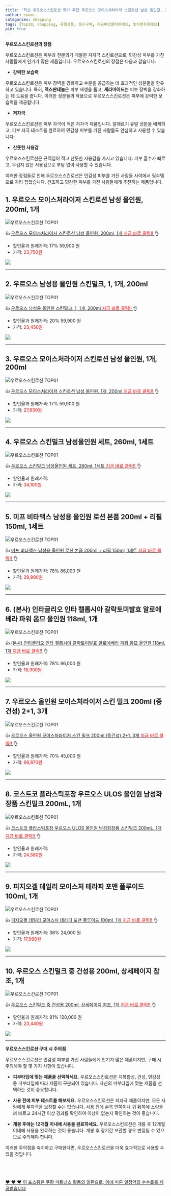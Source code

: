 ```yaml
---
title: "최신 우르오스스킨로션 특가 추천 우르오스 모이스처라이저 스킨로션 남성 올인원, 200ml, 1개 비교 장점"
author: eunmi.
categories: shopping
tags: [Top10, shopping, 유행상품, 필수구매, 지금바로클릭하세요, 놓치면후회해요]
pin: true
---
```

**우르오스스킨로션의 장점**

우르오스스킨로션은 피부과 전문의가 개발한 저자극 스킨로션으로, 민감성 피부를 가진 사람들에게 인기가 많은 제품입니다. 우르오스스킨로션의 장점은 다음과 같습니다.

* **강력한 보습력**

우르오스스킨로션은 피부 장벽을 강화하고 수분을 공급하는 데 효과적인 성분들을 함유하고 있습니다. 특히, **덱스판테놀**은 피부 재생을 돕고, **세라마이드**는 피부 장벽을 강화하는 데 도움을 줍니다. 이러한 성분들의 작용으로 우르오스스킨로션은 피부에 강력한 보습력을 제공합니다.

* **저자극**

우르오스스킨로션은 피부 자극이 적은 저자극 제품입니다. 알레르기 유발 성분을 배제하고, 피부 자극 테스트를 완료하여 민감성 피부를 가진 사람들도 안심하고 사용할 수 있습니다.

* **산뜻한 사용감**

우르오스스킨로션은 끈적임이 적고 산뜻한 사용감을 가지고 있습니다. 피부 흡수가 빠르고, 무겁지 않은 사용감으로 부담 없이 사용할 수 있습니다.

이러한 장점들로 인해 우르오스스킨로션은 민감성 피부를 가진 사람들 사이에서 필수템으로 자리 잡았습니다. 건조하고 민감한 피부를 가진 사람들에게 추천하는 제품입니다.

   

## 1. 우르오스 모이스처라이저 스킨로션 남성 올인원, 200ml, 1개

![우르오스스킨로션 TOP01](https://thumbnail9.coupangcdn.com/thumbnails/remote/230x230ex/image/vendor_inventory/4777/6300dd5a42f1dc84211b79bc27d45d6471ca5e63402a129fde8f3912f5f0.jpg)


👍 [우르오스 모이스처라이저 스킨로션 남성 올인원, 200ml, 1개 <font color=red> 지금 바로 클릭!! </font> ](https://link.coupang.com/re/AFFSDP?lptag=AF3617701&subid=GithubCoopas&pageKey=7592415464&traceid=V0-153&itemId=778964220&vendorItemId=76831275474) 👌 


- 할인율과 원래가격: 17%  59,900   원
- 가격: <span style='color:red'>23,750원</span>

[![](/discount_price.png)](https://link.coupang.com/re/AFFSDP?lptag=AF3617701&subid=GithubCoopas&pageKey=7592415464&traceid=V0-153&itemId=778964220&vendorItemId=76831275474)

---


   

## 2. 우르오스 남성용 올인원 스킨밀크, 1, 1개, 200ml

![우르오스스킨로션 TOP01](https://thumbnail7.coupangcdn.com/thumbnails/remote/230x230ex/image/vendor_inventory/e546/8e6fc48bca0f3a95adb1994943acd0d76708559529b2bf1e8e8262955f04.jpg)


👍 [우르오스 남성용 올인원 스킨밀크, 1, 1개, 200ml <font color=red> 지금 바로 클릭!! </font> ](https://link.coupang.com/re/AFFSDP?lptag=AF3617701&subid=GithubCoopas&pageKey=7662481758&traceid=V0-153&itemId=1023577477&vendorItemId=76183753214) 👌 


- 할인율과 원래가격: 20%  59,900   원
- 가격: <span style='color:red'>23,450원</span>

[![](/discount_price.png)](https://link.coupang.com/re/AFFSDP?lptag=AF3617701&subid=GithubCoopas&pageKey=7662481758&traceid=V0-153&itemId=1023577477&vendorItemId=76183753214)

---


   

## 3. 우르오스 모이스처라이저 스킨로션 남성 올인원, 1개, 200ml

![우르오스스킨로션 TOP01](https://thumbnail9.coupangcdn.com/thumbnails/remote/230x230ex/image/vendor_inventory/1111/4e18afa933d7bc1b9db71eedcee4beb16abf1ff7898e83a7b072cf35cb38.jpg)


👍 [우르오스 모이스처라이저 스킨로션 남성 올인원, 1개, 200ml <font color=red> 지금 바로 클릭!! </font> ](https://link.coupang.com/re/AFFSDP?lptag=AF3617701&subid=GithubCoopas&pageKey=245764246&traceid=V0-153&itemId=17567307071&vendorItemId=82929938886) 👌 


- 할인율과 원래가격: 17%  59,900   원
- 가격: <span style='color:red'>27,630원</span>

[![](/discount_price.png)](https://link.coupang.com/re/AFFSDP?lptag=AF3617701&subid=GithubCoopas&pageKey=245764246&traceid=V0-153&itemId=17567307071&vendorItemId=82929938886)

---


   

## 4. 우르오스 스킨밀크 남성올인원 세트, 260ml, 1세트

![우르오스스킨로션 TOP01](https://thumbnail6.coupangcdn.com/thumbnails/remote/230x230ex/image/vendor_inventory/afe4/dca975d9e023b4eec66c92f35d7f8cf436f0cf3ef20163928f2916b14339.png)


👍 [우르오스 스킨밀크 남성올인원 세트, 260ml, 1세트 <font color=red> 지금 바로 클릭!! </font> ](https://link.coupang.com/re/AFFSDP?lptag=AF3617701&subid=GithubCoopas&pageKey=10453081&traceid=V0-153&itemId=45544592&vendorItemId=87199991533) 👌 


- 할인율과 원래가격: 
- 가격: <span style='color:red'>34,100원</span>

[![](/discount_price.png)](https://link.coupang.com/re/AFFSDP?lptag=AF3617701&subid=GithubCoopas&pageKey=10453081&traceid=V0-153&itemId=45544592&vendorItemId=87199991533)

---


   

## 5. 미프 비타맥스 남성용 올인원 로션 본품 200ml + 리필 150ml, 1세트

![우르오스스킨로션 TOP01](https://thumbnail9.coupangcdn.com/thumbnails/remote/230x230ex/image/retail/images/3228854919453075-5789dbcb-9c34-4609-bf0a-7a33e52f7ddc.jpg)


👍 [미프 비타맥스 남성용 올인원 로션 본품 200ml + 리필 150ml, 1세트 <font color=red> 지금 바로 클릭!! </font> ](https://link.coupang.com/re/AFFSDP?lptag=AF3617701&subid=GithubCoopas&pageKey=82882751&traceid=V0-153&itemId=263048637&vendorItemId=3638507950) 👌 


- 할인율과 원래가격: 78%  86,000   원
- 가격: <span style='color:red'>29,900원</span>

[![](/discount_price.png)](https://link.coupang.com/re/AFFSDP?lptag=AF3617701&subid=GithubCoopas&pageKey=82882751&traceid=V0-153&itemId=263048637&vendorItemId=3638507950)

---


   

## 6. (본사) 인타글리오 인타 캘롭시아 갈락토미발효 알로에베라 파워 옴므 올인원 118ml, 1개

![우르오스스킨로션 TOP01](https://thumbnail10.coupangcdn.com/thumbnails/remote/230x230ex/image/vendor_inventory/1868/cce4afe9bac60ac831f02122e307e489b1354f287c08a342ca723461b631.jpg)


👍 [(본사) 인타글리오 인타 캘롭시아 갈락토미발효 알로에베라 파워 옴므 올인원 118ml, 1개 <font color=red> 지금 바로 클릭!! </font> ](https://link.coupang.com/re/AFFSDP?lptag=AF3617701&subid=GithubCoopas&pageKey=4686907936&traceid=V0-153&itemId=5885501558&vendorItemId=73183675744) 👌 


- 할인율과 원래가격: 78%  86,000   원
- 가격: <span style='color:red'>18,900원</span>

[![](/discount_price.png)](https://link.coupang.com/re/AFFSDP?lptag=AF3617701&subid=GithubCoopas&pageKey=4686907936&traceid=V0-153&itemId=5885501558&vendorItemId=73183675744)

---


   

## 7. 우르오스 올인원 모이스처라이저 스킨 밀크 200ml (중건성) 2+1, 3개

![우르오스스킨로션 TOP01](https://thumbnail9.coupangcdn.com/thumbnails/remote/230x230ex/image/vendor_inventory/15a2/8b4a9f046a869eea6b7d349ca92576c6058359169e97928f19300bd2bcd2.jpg)


👍 [우르오스 올인원 모이스처라이저 스킨 밀크 200ml (중건성) 2+1, 3개 <font color=red> 지금 바로 클릭!! </font> ](https://link.coupang.com/re/AFFSDP?lptag=AF3617701&subid=GithubCoopas&pageKey=7219331961&traceid=V0-153&itemId=18290497578&vendorItemId=75695796602) 👌 


- 할인율과 원래가격: 70%  45,000   원
- 가격: <span style='color:red'>66,870원</span>

[![](/discount_price.png)](https://link.coupang.com/re/AFFSDP?lptag=AF3617701&subid=GithubCoopas&pageKey=7219331961&traceid=V0-153&itemId=18290497578&vendorItemId=75695796602)

---


   

## 8. 코스트코 플라스틱포장 우르오스 ULOS 올인원 남성화장품 스킨밀크 200mL, 1개

![우르오스스킨로션 TOP01](https://thumbnail9.coupangcdn.com/thumbnails/remote/230x230ex/image/vendor_inventory/ee0d/aa7ac926da87a345164a006c05a471d9244bd9879fffbc42039c8333e163.jpg)


👍 [코스트코 플라스틱포장 우르오스 ULOS 올인원 남성화장품 스킨밀크 200mL, 1개 <font color=red> 지금 바로 클릭!! </font> ](https://link.coupang.com/re/AFFSDP?lptag=AF3617701&subid=GithubCoopas&pageKey=7219331961&traceid=V0-153&itemId=12961949882&vendorItemId=82053265749) 👌 


- 할인율과 원래가격: 
- 가격: <span style='color:red'>24,580원</span>

[![](/discount_price.png)](https://link.coupang.com/re/AFFSDP?lptag=AF3617701&subid=GithubCoopas&pageKey=7219331961&traceid=V0-153&itemId=12961949882&vendorItemId=82053265749)

---


   

## 9. 피지오겔 데일리 모이스처 테라피 포맨 플루이드 100ml, 1개

![우르오스스킨로션 TOP01](https://thumbnail8.coupangcdn.com/thumbnails/remote/230x230ex/image/vendor_inventory/fdde/b84e6450e63cd9aeeb7b7917e0f22970875e677780ca0878b6c8a047fb7a.jpg)


👍 [피지오겔 데일리 모이스처 테라피 포맨 플루이드 100ml, 1개 <font color=red> 지금 바로 클릭!! </font> ](https://link.coupang.com/re/AFFSDP?lptag=AF3617701&subid=GithubCoopas&pageKey=7132063919&traceid=V0-153&itemId=20593420274&vendorItemId=87668287324) 👌 


- 할인율과 원래가격: 36%  24,000   원
- 가격: <span style='color:red'>17,990원</span>

[![](/discount_price.png)](https://link.coupang.com/re/AFFSDP?lptag=AF3617701&subid=GithubCoopas&pageKey=7132063919&traceid=V0-153&itemId=20593420274&vendorItemId=87668287324)

---


   

## 10. 우르오스 스킨밀크 중 건성용 200ml, 상세페이지 참조, 1개

![우르오스스킨로션 TOP01](https://thumbnail7.coupangcdn.com/thumbnails/remote/230x230ex/image/vendor_inventory/e546/8e6fc48bca0f3a95adb1994943acd0d76708559529b2bf1e8e8262955f04.jpg)


👍 [우르오스 스킨밀크 중 건성용 200ml, 상세페이지 참조, 1개 <font color=red> 지금 바로 클릭!! </font> ](https://link.coupang.com/re/AFFSDP?lptag=AF3617701&subid=GithubCoopas&pageKey=7563689894&traceid=V0-153&itemId=9286899050&vendorItemId=4281737707) 👌 


- 할인율과 원래가격: 81%  120,000   원
- 가격: <span style='color:red'>23,440원</span>

[![](/discount_price.png)](https://link.coupang.com/re/AFFSDP?lptag=AF3617701&subid=GithubCoopas&pageKey=7563689894&traceid=V0-153&itemId=9286899050&vendorItemId=4281737707)

---
**우르오스스킨로션 구매 시 주의점**

우르오스스킨로션은 민감성 피부를 가진 사람들에게 인기가 많은 제품이지만, 구매 시 주의해야 할 몇 가지 사항이 있습니다.

* **피부타입에 맞는 제품을 선택하세요.** 우르오스스킨로션은 지복합성, 건성, 민감성 등 피부타입에 따라 제품이 구분되어 있습니다. 자신의 피부타입에 맞는 제품을 선택하는 것이 중요합니다.

* **사용 전에 피부 테스트를 해보세요.** 우르오스스킨로션은 저자극 제품이지만, 모든 사람에게 무자극을 보장할 수는 없습니다. 사용 전에 손목 안쪽이나 귀 뒤쪽에 소량을 펴 바르고 24시간 이상 경과를 확인하여 이상이 없는지 확인하는 것이 좋습니다.

* **개봉 후에는 12개월 이내에 사용을 완료하세요.** 우르오스스킨로션은 개봉 후 12개월 이내에 사용을 완료하는 것이 좋습니다. 개봉 후 장기간 보관할 경우 변질될 수 있으므로 주의해야 합니다.

이러한 주의점을 숙지하고 구매한다면, 우르오스스킨로션을 더욱 효과적으로 사용할 수 있을 것입니다.<br><br><br><br><br> [ ❤ ❤ ❤ 이 포스팅은 쿠팡 파트너스 활동의 일환으로, 이에 따른 일정액의 수수료를 제공받습니다](https://link.coupang.com/a/bcEFyh)